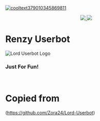 <a href='https://postimg.cc/yD7cqxNk' target='_blank'><img src='https://i.postimg.cc/yD7cqxNk/cooltext379010345869811.gif' border='0' alt='cooltext379010345869811'/></a>


<p align="center">
  <a href="https://github.com/Zora24/Lord-Userbot/fork">
    <img src="https://img.shields.io/github/forks/Zora24/Lord-Userbot?label=Fork&style=social">
    
  </a>
  <a href="https://github.com/Zora24/Lord-Userbot">
    <img src="https://img.shields.io/github/stars/Zora24/Lord-Userbot?style=social">
  </a>
</p>  

# Renzy Userbot
![Lord Userbot Logo](https://i.postimg.cc/TYjxZSkg/images.jpg)

<h3 align="left">Just For Fun!</h3>
<p align="left">&nbsp;</p>

# Copied from 
(https://github.com/Zora24/Lord-Userbot)
